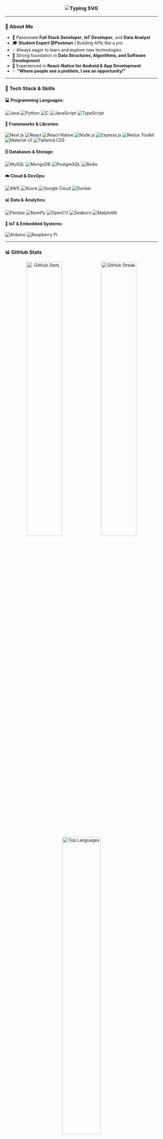 ### <p align="center"> <img src="https://readme-typing-svg.demolab.com?font=Fira+Code&pause=1000&color=58A6FF&center=true&vCenter=true&width=600&lines=I'm+Mohd+Ajlal!+%F0%9F%91%8B" alt="Typing SVG" /></p>

---

### 🌟 About Me

- 🚀 Passionate **Full Stack Developer**, **IoT Developer**, and **Data Analyst**
- 🎓 **Student Expert @Postman** | Building APIs like a pro
- 💡 Always eager to learn and explore new technologies
- 📌 Strong foundation in **Data Structures, Algorithms, and Software Development**
- 📱 Experienced in **React-Native for Android & App Development**
- ✨ **"Where people see a problem, I see an opportunity!"**

---

### 🔧 Tech Stack & Skills

#### 💻 **Programming Languages:**
![Java](https://img.shields.io/badge/Java-ED8B00?style=for-the-badge&logo=java&logoColor=white)
![Python](https://img.shields.io/badge/Python-3776AB?style=for-the-badge&logo=python&logoColor=white)
![C](https://img.shields.io/badge/C-00599C?style=for-the-badge&logo=c&logoColor=white)
![JavaScript](https://img.shields.io/badge/JavaScript-F7DF1E?style=for-the-badge&logo=javascript&logoColor=black)
![TypeScript](https://img.shields.io/badge/TypeScript-007ACC?style=for-the-badge&logo=typescript&logoColor=white)

#### 🚀 **Frameworks & Libraries:**
![Next.js](https://img.shields.io/badge/Next.js-000000?style=for-the-badge&logo=nextdotjs&logoColor=white)
![React](https://img.shields.io/badge/React-61DAFB?style=for-the-badge&logo=react&logoColor=black)
![React-Native](https://img.shields.io/badge/React--Native-61DAFB?style=for-the-badge&logo=react&logoColor=black)
![Node.js](https://img.shields.io/badge/Node.js-339933?style=for-the-badge&logo=nodedotjs&logoColor=white)
![Express.js](https://img.shields.io/badge/Express.js-000000?style=for-the-badge&logo=express&logoColor=white)
![Redux Toolkit](https://img.shields.io/badge/Redux-764ABC?style=for-the-badge&logo=redux&logoColor=white)
![Material-UI](https://img.shields.io/badge/Material--UI-007FFF?style=for-the-badge&logo=mui&logoColor=white)
![Tailwind CSS](https://img.shields.io/badge/TailwindCSS-06B6D4?style=for-the-badge&logo=tailwindcss&logoColor=white)

#### 🗄️ **Databases & Storage:**
![MySQL](https://img.shields.io/badge/MySQL-4479A1?style=for-the-badge&logo=mysql&logoColor=white)
![MongoDB](https://img.shields.io/badge/MongoDB-47A248?style=for-the-badge&logo=mongodb&logoColor=white)
![PostgreSQL](https://img.shields.io/badge/PostgreSQL-336791?style=for-the-badge&logo=postgresql&logoColor=white)
![Redis](https://img.shields.io/badge/Redis-DC382D?style=for-the-badge&logo=redis&logoColor=white)

#### ☁️ **Cloud & DevOps:**
![AWS](https://img.shields.io/badge/AWS-232F3E?style=for-the-badge&logo=amazonaws&logoColor=white)
![Azure](https://img.shields.io/badge/Azure-0078D4?style=for-the-badge&logo=microsoftazure&logoColor=white)
![Google Cloud](https://img.shields.io/badge/Google_Cloud-4285F4?style=for-the-badge&logo=googlecloud&logoColor=white)
![Docker](https://img.shields.io/badge/Docker-2496ED?style=for-the-badge&logo=docker&logoColor=white)

#### 📊 **Data & Analytics:**
![Pandas](https://img.shields.io/badge/Pandas-150458?style=for-the-badge&logo=pandas&logoColor=white)
![NumPy](https://img.shields.io/badge/NumPy-013243?style=for-the-badge&logo=numpy&logoColor=white)
![OpenCV](https://img.shields.io/badge/OpenCV-5C3EE8?style=for-the-badge&logo=opencv&logoColor=white)
![Seaborn](https://img.shields.io/badge/Seaborn-00599C?style=for-the-badge&logo=python&logoColor=white)
![Matplotlib](https://img.shields.io/badge/Matplotlib-3776AB?style=for-the-badge&logo=python&logoColor=white)

#### 🔌 **IoT & Embedded Systems:**
![Arduino](https://img.shields.io/badge/Arduino-00979D?style=for-the-badge&logo=arduino&logoColor=white)
![Raspberry Pi](https://img.shields.io/badge/Raspberry_Pi-A22846?style=for-the-badge&logo=raspberrypi&logoColor=white)

---


### 📊 GitHub Stats

<p align="center">
  <img src="https://github-readme-stats.vercel.app/api?username=mohd-ajlal&count_private=true&show_icons=true&theme=radical" alt="GitHub Stats" width="48%">
  <img src="https://github-readme-streak-stats.herokuapp.com/?user=mohd-ajlal&theme=radical" alt="GitHub Streak" width="48%">
</p>

<p align="center">
  <img src="https://github-readme-stats.vercel.app/api/top-langs/?username=mohd-ajlal&layout=compact&theme=radical" alt="Top Languages" width="50%">
</p>

---

### 📬 Connect with Me
<p align="center">
  <a href="https://www.linkedin.com/in/mohd-ajlal-816388253/"><img src="https://img.shields.io/badge/LinkedIn-%230077B5.svg?&style=for-the-badge&logo=linkedin&logoColor=white" alt="LinkedIn" /></a>&nbsp;
  <a href="https://github.com/mohd-ajlal"><img src="https://img.shields.io/badge/GitHub-181717?style=for-the-badge&logo=github&logoColor=white" alt="GitHub" /></a>&nbsp;
  <a href="https://instagram.com/mohd_ajlal"><img src="https://img.shields.io/badge/Instagram-%23E4405F.svg?&style=for-the-badge&logo=instagram&logoColor=white" alt="Instagram" /></a>&nbsp;
  <a href="mailto:ajlal00786@gmail.com"><img src="https://img.shields.io/badge/Gmail-D14836?style=for-the-badge&logo=gmail&logoColor=white" alt="Email" /></a>&nbsp;
</p>

---

<h3 align="center">⭐ Show some love by starring my repositories! ⭐</h3>
